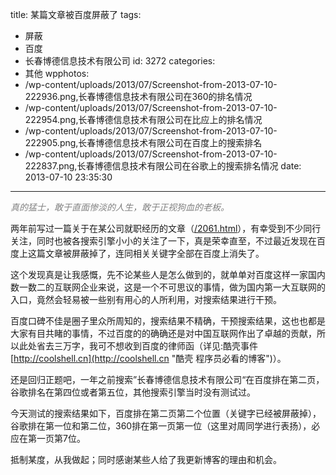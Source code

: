 title: 某篇文章被百度屏蔽了
tags:
  - 屏蔽
  - 百度
  - 长春博德信息技术有限公司
id: 3272
categories:
  - 其他
wpphotos:
  - /wp-content/uploads/2013/07/Screenshot-from-2013-07-10-222936.png,长春博德信息技术有限公司在360的排名情况
  - /wp-content/uploads/2013/07/Screenshot-from-2013-07-10-222954.png,长春博德信息技术有限公司在比应上的排名情况
  - /wp-content/uploads/2013/07/Screenshot-from-2013-07-10-222905.png,长春博德信息技术有限公司在百度上的搜索排名
  - /wp-content/uploads/2013/07/Screenshot-from-2013-07-10-222837.png,长春博德信息技术有限公司在谷歌上的搜索排名情况
date: 2013-07-10 23:35:30
---

<span style="color: #808080;">_真的猛士，敢于直面惨淡的人生，敢于正视狗血的老板。_</span>

两年前写过一篇关于在某公司就职经历的文章（[/2061.html](/2061.html "长春php企业点评及长春博德信息技术有限公司受骗经历")），有幸受到不少同行关注，同时也被各搜索引擎小小的关注了一下，真是荣幸直至，不过最近发现在百度上这篇文章被屏蔽掉了，连同相关关键字全部在百度上消失了。

这个发现真是让我感慨，先不论某些人是怎么做到的，就单单对百度这样一家国内数一数二的互联网企业来说，这是一个不可思议的事情，做为国内第一大互联网的入口，竟然会轻易被一些别有用心的人所利用，对搜索结果进行干预。

百度口碑不佳是圈子里众所周知的，搜索结果不精确，干预搜索结果，这也也都是大家有目共睹的事情，不过百度的的确确还是对中国互联网作出了卓越的贡献，所以此处省去三万字，我可不想收到百度的律师函（详见:酷壳事件 [http://coolshell.cn](http://coolshell.cn "酷壳 程序员必看的博客")）。

还是回归正题吧，一年之前搜索”长春博德信息技术有限公司“在百度排在第二页，谷歌排名在第四位或者第五位，其他搜索引擎当时没有测试过。

今天测试的搜索结果如下，百度排在第二页第二个位置（关键字已经被屏蔽掉），谷歌排在第一位和第二位，360排在第一页第一位（这里对周同学进行表扬），必应在第一页第7位。

抵制某度，从我做起；同时感谢某些人给了我更新博客的理由和机会。
